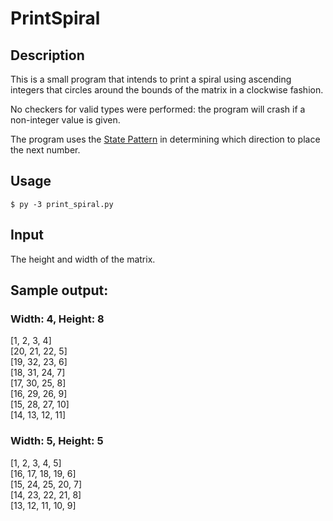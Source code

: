 # PrintSpiral

## Description
This is a small program that intends to print a spiral using ascending integers
that circles around the bounds of the matrix in a clockwise fashion.

No checkers for valid types were performed: the program will crash if a non-integer value is given.

The program uses the [State Pattern](https://en.wikipedia.org/wiki/State_pattern) in determining which direction to place the next number.

## Usage
```shell
$ py -3 print_spiral.py
```

## Input
The height and width of the matrix.

## Sample output:
### Width: 4, Height: 8
[1, 2, 3, 4]  
[20, 21, 22, 5]  
[19, 32, 23, 6]  
[18, 31, 24, 7]  
[17, 30, 25, 8]  
[16, 29, 26, 9]  
[15, 28, 27, 10]  
[14, 13, 12, 11]  

### Width: 5, Height: 5
[1, 2, 3, 4, 5]  
[16, 17, 18, 19, 6]  
[15, 24, 25, 20, 7]  
[14, 23, 22, 21, 8]  
[13, 12, 11, 10, 9]  